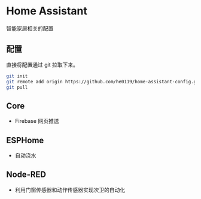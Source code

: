# Home Assistant

智能家居相关的配置

## 配置

直接将配置通过 git 拉取下来。

```bash
git init
git remote add origin https://github.com/he0119/home-assistant-config.git
git pull
```

## Core

- Firebase 网页推送

## ESPHome

- 自动浇水

## Node-RED

- 利用门窗传感器和动作传感器实现次卫的自动化
